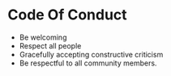 # Code Of Conduct

* Be welcoming
* Respect all people
* Gracefully accepting constructive criticism
* Be respectful to all community members.
